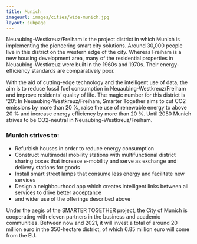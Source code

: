 ```yaml
---
title: Munich
imageurl: images/cities/wide-munich.jpg
layout: subpage
---
```

Neuaubing-Westkreuz/Freiham is the project district in which Munich is implementing the pioneering smart city solutions. Around 30,000 people live in this district on the western edge of the city. Whereas Freiham is a new housing development area, many of the residential properties in Neuaubing-Westkreuz were built in the 1960s and 1970s. Their energy-efficiency standards are comparatively poor.

With the aid of cutting-edge technology and the intelligent use of data, the aim is to reduce fossil fuel consumption in Neuaubing-Westkreuz/Freiham and improve residents’ quality of life. The magic number for this district is ‘20’: In Neuaubing-Westkreuz/Freiham, Smarter Together aims to cut CO2 emissions by more than 20 %, raise the use of renewable energy to above 20 % and increase energy efficiency by more than 20 %. Until 2050 Munich strives to be CO2-neutral in Neuaubing-Westkreuz/Freiham.

### Munich strives to:

*   Refurbish houses in order to reduce energy consumption
*   Construct multimodal mobility stations with multifunctional district sharing boxes that increase e-mobility and serve as exchange and delivery stations for goods
*   Install smart street lamps that consume less energy and facilitate new services
*   Design a neighbourhood app which creates intelligent links between all services to drive better acceptance
*   and wider use of the offerings described above

Under the aegis of the SMARTER TOGETHER project, the City of Munich is cooperating with eleven partners in the business and academic communities. Between now and 2021, it will invest a total of around 20 million euro in the 350-hectare district, of which 6.85 million euro will come from the EU.